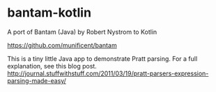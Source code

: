 # bantam-kotlin
A port of Bantam (Java) by Robert Nystrom to Kotlin

https://github.com/munificent/bantam

This is a tiny little Java app to demonstrate Pratt parsing. For a full explanation, see this blog post.
http://journal.stuffwithstuff.com/2011/03/19/pratt-parsers-expression-parsing-made-easy/
